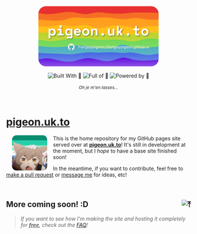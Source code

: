<br/>

<p align="center"><a name=""><img src="src/_static/img/banner/banner-rounded.png" width="65%" alt="" hspace="32px" /></a></p>

<p align="center"><a name=""><img height="28px" src="https://img.shields.io/badge/Built_With-🤍-fe7d37?style=for-the-badge&labelColor=hsla(220%2C40%25%2C50%25%2C15%25)" alt="Built With 🧡" /></a> <a name=""><img height="28px" src="https://img.shields.io/badge/Full_of-🌈-FFA427?style=for-the-badge&labelColor=hsla(220%2C40%25%2C50%25%2C15%25)" alt="Full of 🌈" /></a> <a name=""><img height="28px" src="https://img.shields.io/badge/Powered_by-🥛-77CC11?style=for-the-badge&labelColor=hsla(220%2C40%25%2C50%25%2C15%25)" alt="Powered by 🥛" /></a></p>

<p align="center"><small><i>Oh je m'en lasses...</i></small></p>

<br/>

# [pigeon.uk.to](https://pigeon.uk.to)

<a name=""><img src="src/_static/img/siteicon/rounded/icon-rounded-256.png" width="96" alt="" align="left" hspace="16px" /></a>

This is the home repository for my GitHub pages site served over at [**pigeon.uk.to**](https://pigeon.uk.to)! It's still in development at the moment, but I *hope* to have a base site finished soon!

In the meantime, if you want to contribute, feel free to [make a pull request](https://github.com/thatgaypigeon/thatgaypigeon.github.io/compare) or [message me](https://pigeon.uk.to/contact) for ideas, etc!

<br/>

## More coming soon! :D <a href="#top"><img align="right" height="24px" src="https://api.iconify.design/octicon:move-to-top-16.svg?color=%23ffa724" alt="⤒"/></a>

> *If you want to see how I'm making the site and hosting it completely for <u>**free**</u>, check out the [FAQ](https://pigeon.uk.to/faq#how-i-made-it)!*
